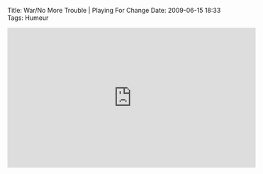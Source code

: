 Title: War/No More Trouble | Playing For Change
Date: 2009-06-15 18:33
Tags: Humeur


<iframe width="560" height="315" src="https://www.youtube.com/embed/S9oaJRJdJQk" frameborder="0" allowfullscreen></iframe>